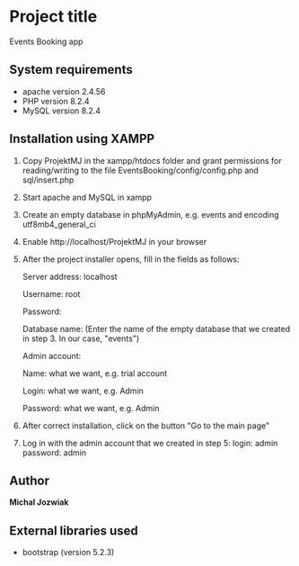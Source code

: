 # Project title

Events Booking app

## System requirements

- apache version 2.4.56
- PHP version 8.2.4
- MySQL version 8.2.4

## Installation using XAMPP

1. Copy ProjektMJ in the xampp/htdocs folder and grant permissions for reading/writing to the file EventsBooking/config/config.php and sql/insert.php
2. Start apache and MySQL in xampp
3. Create an empty database in phpMyAdmin, e.g. events and encoding utf8mb4_general_ci
4. Enable http://localhost/ProjektMJ in your browser
5. After the project installer opens, fill in the fields as follows:
   
    Server address: localhost
   
    Username: root
   
    Password:
   
    Database name: (Enter the name of the empty database that we created in step 3. In our case, "events")
   

    Admin account:
   
    Name: what we want, e.g. trial account
   
    Login: what we want, e.g. Admin
   
    Password: what we want, e.g. Admin
   
   

7. After correct installation, click on the button "Go to the main page"
8. Log in with the admin account that we created in step 5:
    login: admin
    password: admin

## Author
**Michal Jozwiak**

## External libraries used

- bootstrap (version 5.2.3)
